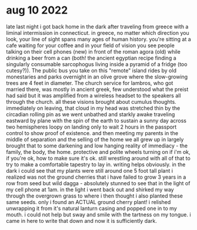 # aug 10 2022

late last night i got back home in the dark after traveling from greece with a liminal intermission in connecticut.
in greece, no matter which direction you look, your line of sight spans many ages of human history. you're sitting at a cafe waiting for your coffee and in your field of vision you see people talking on their cell phones (new) in front of the roman agora (old) while drinking a beer from a can (both! the ancient egyptian recipe finding a singularly consumable sarcophogus living inside a pyramid of a fridge (too cutesy?)). The public bus you take on this "remote" island rides by old monestaries and parks overnight in an olive grove where the slow-growing trees are 4 feet in diameter. The church service for lambros, who got married there, was mostly in ancient greek, few understood what the preist had said but it was amplified from a  wireless headset to the speakers all through the church.
all these visions brought about cumulus thoughts.
immediately on leaving, that cloud in my head was stretched thin by the circadian rolling pin as we went unbathed and starkly awake traveling eastward by plane with the spin of the earth to sustain a sunny day across two hemispheres loopy on landing only to wait 2 hours in the passport control to show proof of existence. and then meeting my parents in the middle of separation and the selling of the home we all grew up in largely brought that to some darkening and low hanging reality of immediacy - the family, the body, the home. protective and polite wheels turning on if i'm ok, if you're ok, how to make sure it's ok.
still wrestling around with all of that to try to make a comfortable tapestry to lay in. writing helps obviously.
in the dark i could see that my plants were still around
one 5 foot tall plant i realized was not the ground cherries that i have failed to grow 3 years in a row from seed but wild dagga - absolutely stunned to see that in the light of my cell phone at 1am.
in the light i went back out and shirked my way through the overgrown grass to where i then thought i also planted these same seeds. only i found an ACTUAL ground cherry plant! i relished unwrapping it from it's natural lanturn casing and popped one in to my mouth. i could not help but sway and smile with the tartness on my tongue.
i came in here to write that down and now it is sufficiently dark.
